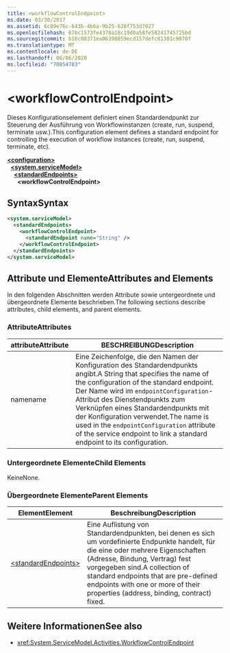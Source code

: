 ```yaml
---
title: <workflowControlEndpoint>
ms.date: 03/30/2017
ms.assetid: 6c89e76c-643b-4b6a-9b25-628f753d7027
ms.openlocfilehash: 670c1573fe4378a18c19d0a58fe58241745725bd
ms.sourcegitcommit: b16c00371ea06398859ecd157defc81301c9070f
ms.translationtype: MT
ms.contentlocale: de-DE
ms.lasthandoff: 06/06/2020
ms.locfileid: "70854783"
---
```

# \<workflowControlEndpoint>
<span data-ttu-id="0d4dc-101">Dieses Konfigurationselement definiert einen Standardendpunkt zur Steuerung der Ausführung von Workflowinstanzen (create, run, suspend, terminate usw.).</span><span class="sxs-lookup"><span data-stu-id="0d4dc-101">This configuration element defines a standard endpoint for controlling the execution of workflow instances (create, run, suspend, terminate, etc).</span></span>  
  
[**\<configuration>**](../configuration-element.md)\
&nbsp;&nbsp;[**\<system.serviceModel>**](system-servicemodel.md)\
&nbsp;&nbsp;&nbsp;&nbsp;[**\<standardEndpoints>**](standardendpoints.md)\
&nbsp;&nbsp;&nbsp;&nbsp;&nbsp;&nbsp;**\<workflowControlEndpoint>**  
  
## <a name="syntax"></a><span data-ttu-id="0d4dc-102">Syntax</span><span class="sxs-lookup"><span data-stu-id="0d4dc-102">Syntax</span></span>  
  
```xml  
<system.serviceModel>
  <standardEndpoints>
    <workflowControlEndpoint>
      <standardEndpoint name="String" />
    </workflowControlEndpoint>
  </standardEndpoints>
</system.serviceModel>
```  
  
## <a name="attributes-and-elements"></a><span data-ttu-id="0d4dc-103">Attribute und Elemente</span><span class="sxs-lookup"><span data-stu-id="0d4dc-103">Attributes and Elements</span></span>  
 <span data-ttu-id="0d4dc-104">In den folgenden Abschnitten werden Attribute sowie untergeordnete und übergeordnete Elemente beschrieben.</span><span class="sxs-lookup"><span data-stu-id="0d4dc-104">The following sections describe attributes, child elements, and parent elements.</span></span>  
  
### <a name="attributes"></a><span data-ttu-id="0d4dc-105">Attribute</span><span class="sxs-lookup"><span data-stu-id="0d4dc-105">Attributes</span></span>  
  
|<span data-ttu-id="0d4dc-106">attribute</span><span class="sxs-lookup"><span data-stu-id="0d4dc-106">Attribute</span></span>|<span data-ttu-id="0d4dc-107">BESCHREIBUNG</span><span class="sxs-lookup"><span data-stu-id="0d4dc-107">Description</span></span>|  
|---------------|-----------------|  
|<span data-ttu-id="0d4dc-108">name</span><span class="sxs-lookup"><span data-stu-id="0d4dc-108">name</span></span>|<span data-ttu-id="0d4dc-109">Eine Zeichenfolge, die den Namen der Konfiguration des Standardendpunkts angibt.</span><span class="sxs-lookup"><span data-stu-id="0d4dc-109">A String that specifies the name of the configuration of the standard endpoint.</span></span> <span data-ttu-id="0d4dc-110">Der Name wird im `endpointConfiguration`-Attribut des Dienstendpunkts zum Verknüpfen eines Standardendpunkts mit der Konfiguration verwendet.</span><span class="sxs-lookup"><span data-stu-id="0d4dc-110">The name is used in the `endpointConfiguration` attribute of the service endpoint to link a standard endpoint to its configuration.</span></span>|  
  
### <a name="child-elements"></a><span data-ttu-id="0d4dc-111">Untergeordnete Elemente</span><span class="sxs-lookup"><span data-stu-id="0d4dc-111">Child Elements</span></span>  
 <span data-ttu-id="0d4dc-112">Keine</span><span class="sxs-lookup"><span data-stu-id="0d4dc-112">None.</span></span>  
  
### <a name="parent-elements"></a><span data-ttu-id="0d4dc-113">Übergeordnete Elemente</span><span class="sxs-lookup"><span data-stu-id="0d4dc-113">Parent Elements</span></span>  
  
|<span data-ttu-id="0d4dc-114">Element</span><span class="sxs-lookup"><span data-stu-id="0d4dc-114">Element</span></span>|<span data-ttu-id="0d4dc-115">Beschreibung</span><span class="sxs-lookup"><span data-stu-id="0d4dc-115">Description</span></span>|  
|-------------|-----------------|  
|[\<standardEndpoints>](standardendpoints.md)|<span data-ttu-id="0d4dc-116">Eine Auflistung von Standardendpunkten, bei denen es sich um vordefinierte Endpunkte handelt, für die eine oder mehrere Eigenschaften (Adresse, Bindung, Vertrag) fest vorgegeben sind.</span><span class="sxs-lookup"><span data-stu-id="0d4dc-116">A collection of standard endpoints that are pre-defined endpoints with one or more of their properties (address, binding, contract) fixed.</span></span>|  
  
## <a name="see-also"></a><span data-ttu-id="0d4dc-117">Weitere Informationen</span><span class="sxs-lookup"><span data-stu-id="0d4dc-117">See also</span></span>

- <xref:System.ServiceModel.Activities.WorkflowControlEndpoint>
